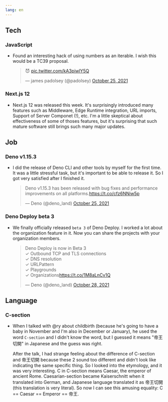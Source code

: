 ```yaml
---
lang: en
---
```


## Tech

### JavaScript

- Found an interesting hack of using numbers as an iterable. I wish this would be a TC39 proposal.

  <blockquote class="twitter-tweet"><p lang="und" dir="ltr">😈 <a href="https://t.co/kA3piwlY5Q">pic.twitter.com/kA3piwlY5Q</a></p>&mdash; james padolsey (@padolsey) <a href="https://twitter.com/padolsey/status/1452581648206336011?ref_src=twsrc%5Etfw">October 25, 2021</a></blockquote> <script async src="https://platform.twitter.com/widgets.js" charset="utf-8"></script>

### Next.js 12

- Next.js 12 was released this week. It's surprisingly introduced many features such as Middleware, Edge Runtime integration, URL imports, Support of Server Componet (!), etc. I'm a little skeptical about effectiveness of some of thoses features, but it's surprising that such mature software still brings such many major updates.

## Job

### Deno v1.15.3

- I did the release of Deno CLI and other tools by myself for the first time. It was a little stressful task, but it's important to be able to release it. So I got very satisfied after I finished it.

  <blockquote class="twitter-tweet"><p lang="en" dir="ltr">Deno v1.15.3 has been released with bug fixes and performance improvements on all platforms.<a href="https://t.co/cfz6NNiw5p">https://t.co/cfz6NNiw5p</a></p>&mdash; Deno (@deno_land) <a href="https://twitter.com/deno_land/status/1452605173025710084?ref_src=twsrc%5Etfw">October 25, 2021</a></blockquote> <script async src="https://platform.twitter.com/widgets.js" charset="utf-8"></script>

### Deno Deploy beta 3

- We finally officially released `beta 3` of Deno Deploy. I worked a lot about the organization feature in it. Now you can share the projects with your organization members.

  <blockquote class="twitter-tweet"><p lang="en" dir="ltr">Deno Deploy is now in Beta 3<br>✓ Outbound TCP and TLS connections<br>✓ DNS resolution<br>✓ URLPattern<br>✓ Playgrounds<br>✓ Organizations<a href="https://t.co/1M8aLnCv1Q">https://t.co/1M8aLnCv1Q</a></p>&mdash; Deno (@deno_land) <a href="https://twitter.com/deno_land/status/1453671097510072320?ref_src=twsrc%5Etfw">October 28, 2021</a></blockquote> <script async src="https://platform.twitter.com/widgets.js" charset="utf-8"></script>

## Language

### C-section

- When I talked with @ry about childbirth (because he's going to have a baby in November and I'm also in December or January), he used the word `C-section` and I didn't know the word, but I guessed it means "帝王切開" in Japanese and the guess was right.

  After the talk, I had strange feeling about the difference of C-section and 帝王切開 because these 2 sound too different and didn't look like indicating the same specific thing. So I looked into the etymology, and it was very interesting. C in C-section means Caesar, the emperor of ancient Rome. Caesarian-section became Kaiserschnitt when it translated into German, and Japanese language translated it as 帝王切開 (this translation is very literal). So now I can see this amusing equality: C == Caesar == Emperor == 帝王.
